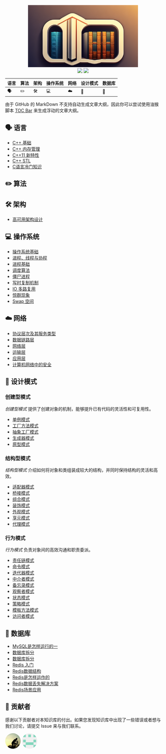 <div align="center"><img src="assets/imgs/Logo-WiseBase.png" style="height: 200px;"></div>
<div align="center">
  <img src="https://img.shields.io/badge/WiseBase-在线阅读-lightgreen" />
  <img src="https://img.shields.io/badge/License-GPL2.0-lightgreen" />
</div>

| 语言             | 算法      | 架构 | 操作系统   | 网络 | 设计模式 | 数据库 |
| ---------------- | --------- | -------- | ---------- | ---- | -------- | ------ |
| :speaking_head: | :pencil2: | :hammer_and_wrench: | :computer: | :cloud: | :bookmark: | :floppy_disk: |

由于 GitHub 的 MarkDown 不支持自动生成文章大纲，因此你可以尝试使用油猴脚本 [TOC Bar](https://greasyfork.org/zh-CN/scripts/406337-toc-bar-auto-generating-table-of-content) 来生成浮动的文章大纲。

## :speaking_head: 语言

- [C++ 基础](docs/Language/C++%20基础.md)
- [C++ 内存管理](docs/Language/C++%20内存管理.md)
- [C++11 新特性](docs/Language/C++11%20新特性.md)
- [C++ STL](docs/Language/C++%20STL.md)
- [C语言冷门知识](docs/Language/C语言冷门知识.md)

## :pencil2: 算法

## :hammer_and_wrench: 架构

- [高可用架构设计](./docs/Arch/高可用架构设计.md)

## :computer: 操作系统

- [操作系统基础](docs/OperatingSystem/操作系统基础.md)
- [进程、线程与协程](docs/OperatingSystem/进程、线程与协程.md)
- [进程基础](docs/OperatingSystem/进程基础.md)
- [调度算法](docs/OperatingSystem/调度算法.md)
- [僵尸进程](docs/OperatingSystem/僵尸进程.md)
- [写时复制机制](docs/OperatingSystem/写时复制机制.md)
- [IO 多路复用](docs/OperatingSystem/IO%20多路复用.md)
- [惊群现象](docs/OperatingSystem/惊群现象.md)
- [Swap 空间](docs/OperatingSystem/Swap%20空间.md)

## :cloud: 网络

- [协议层次及其服务类型](./docs/network/协议层次及其服务类型.md)
- [数据链路层](./docs/network/数据链路层.md)
- [网络层](./docs/network/网络层.md)
- [运输层](./docs/network/运输层.md)
- [应用层](./docs/network/应用层.md)
- [计算机网络中的安全](./docs/network/计算机网络中的安全.md)

## :bookmark: 设计模式

### 创建型模式

*创建型模式* 提供了创建对象的机制，能够提升已有代码的灵活性和可复用性。

- [单例模式](./docs/designPatterns/单例模式.md)
- [工厂方法模式](./docs/designPatterns/工厂方法模式.md)
- [抽象工厂模式](./docs/designPatterns/抽象工厂模式.md)
- [生成器模式](./docs/designPatterns/生成器模式.md)
- [原型模式](./docs/designPatterns/原型模式.md)

### 结构型模式

*结构型模式* 介绍如何将对象和类组装成较大的结构，并同时保持结构的灵活和高效。

- [适配器模式](./docs/designPatterns/适配器模式.md)
- [桥接模式](./docs/designPatterns/桥接模式.md)
- [组合模式](./docs/designPatterns/组合模式.md)
- [装饰模式](./docs/designPatterns/装饰模式.md)
- [外观模式](./docs/designPatterns/外观模式.md)
- [享元模式](./docs/designPatterns/享元模式.md)
- [代理模式](./docs/designPatterns/代理模式.md)

### 行为模式

*行为模式* 负责对象间的高效沟通和职责委派。

- [责任链模式](./docs/designPatterns/责任链模式.md)
- [命令模式](./docs/designPatterns/命令模式.md)
- [迭代器模式](./docs/designPatterns/迭代器模式.md)
- [中介者模式](./docs/designPatterns/中介者模式.md)
- [备忘录模式](./docs/designPatterns/备忘录模式.md)
- [观察者模式](docs/designPatterns/观察者模式.md)
- [状态模式](docs/designPatterns/状态模式.md)
- [策略模式](docs/designPatterns/策略模式.md)
- [模板方法模式](docs/designPatterns/模板方法模式.md)
- [访问者模式](docs/designPatterns/访问者模式.md)

## :floppy_disk: 数据库
- [MySQL是怎样运行的一](./docs/DataBase/MySQL是怎样运行的.md)
- [数据库拆分](./docs/DataBase/数据库拆分.md)
- [数据库拆分](./docs/DataBase/MySQL模糊搜索.md)
- [Redis 入门](./docs/DataBase/Redis入门.md)
- [Redis数据结构](./docs/Redis/Redis数据结构.md)
- [Redis是怎样运作的](./docs/Redis/Redis是怎样运作的.md)
- [Redis数据丢失解决方案](./docs/Redis/Redis数据丢失解决方案.md)
- [Redis场景应用](./docs/Redis/Redis场景应用.md)

## :busts_in_silhouette: 贡献者

感谢以下贡献者对本知识库的付出。如果您发现知识库中出现了一些错误或者想与我们讨论，请提交 Issue 来与我们联系。

<div align="left">
  <a href="https://github.com/IIMars"><img src="assets/imgs/Contributor-IIMars.png" style="height: 50px; border-radius: 50%;" /></a>
  <a href="https://github.com/changguangsheng"><img src="assets/imgs/Contributor-cgs.png" style="height: 50px; border-radius: 50%;" /></a>
</div>
